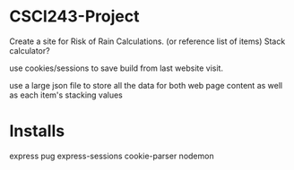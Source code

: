 # CSCI243-Project
Create a site for Risk of Rain Calculations. (or reference list of items)
Stack calculator?

use cookies/sessions to save build from last website visit.

use a large json file to store all the data for both web page content as well as each item's stacking values



# Installs
express
pug
express-sessions
cookie-parser
nodemon
